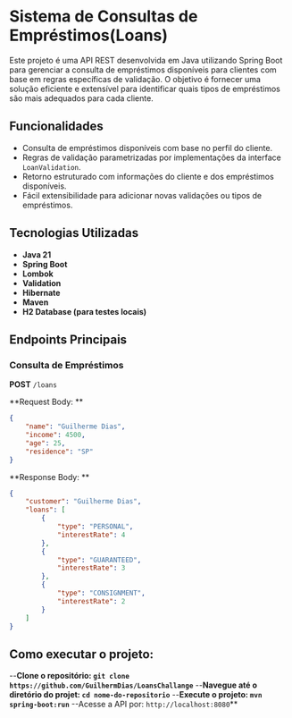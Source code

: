 # Sistema de Consultas de Empréstimos(Loans)

Este projeto é uma API REST desenvolvida em Java utilizando Spring Boot para gerenciar a consulta de empréstimos disponíveis para clientes com base em regras específicas de validação. O objetivo é fornecer uma solução eficiente e extensível para identificar quais tipos de empréstimos são mais adequados para cada cliente.

## Funcionalidades

- Consulta de empréstimos disponíveis com base no perfil do cliente.
- Regras de validação parametrizadas por implementações da interface `LoanValidation`.
- Retorno estruturado com informações do cliente e dos empréstimos disponíveis.
- Fácil extensibilidade para adicionar novas validações ou tipos de empréstimos.

## Tecnologias Utilizadas

- **Java 21**
- **Spring Boot**
- **Lombok**
- **Validation**
- **Hibernate**
- **Maven**
- **H2 Database (para testes locais)**

## Endpoints Principais

### Consulta de Empréstimos

**POST** `/loans`

**Request Body: **
```json
{
    "name": "Guilherme Dias",
    "income": 4500,
    "age": 25,
    "residence": "SP"
}
```
**Response Body: **
```json
{
    "customer": "Guilherme Dias",
    "loans": [
        {
            "type": "PERSONAL",
            "interestRate": 4
        },
        {
            "type": "GUARANTEED",
            "interestRate": 3
        },
        {
            "type": "CONSIGNMENT",
            "interestRate": 2
        }
    ]
}
```
## Como executar o projeto: 
--**Clone o repositório: `git clone https://github.com/GuilhermDias/LoansChallange`**
--**Navegue até o diretório do projet: `cd nome-do-repositorio`**
--**Execute o projeto: `mvn spring-boot:run`**
--Acesse a API por: `http://localhost:8080`**
